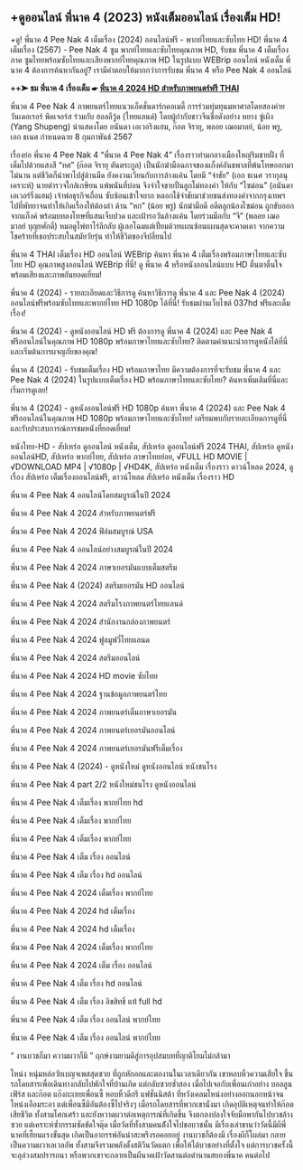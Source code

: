 ## +ดูออนไลน์  พี่นาค 4  (2023) หนังเต็มออนไลน์ เรื่องเต็ม HD!

+ดู! พี่นาค 4 Pee Nak 4 เต็มเรื่อง (2024) ออนไลน์ฟรี - พากย์ไทยและซับไทย HD! พี่นาค 4 เต็มเรื่อง (2567) - Pee Nak 4 ซูม พากย์ไทยและซับไทยคุณภาพ HD, รับชม พี่นาค 4 เต็มเรื่อง ภาค ซูมไทยพร้อมซับไทยและเสียงพากย์ไทยคุณภาพ HD ในรูปแบบ WEBrip ออนไลน์ หนังเต็ม พี่นาค 4 ต้องการค้นหากันอยู่? เรามีคำตอบให้มากกว่าการรับชม พี่นาค 4 หรือ Pee Nak 4 ออนไลน์

**++➤ ชม พี่นาค 4 เรื่องเต็ม ☛ [พี่นาค 4 2024 HD สำหรับภาพยนตร์ฟรี THAI](https://hd.lemovies.top/th/movie/1172533/pee-nak-4)**

พี่นาค 4 Pee Nak 4 ภาพยนตร์ไทยแนวแอ็คชั่นดาร์กคอเมดี้ การร่วมทุ่มทุนมหาศาลโดยสองค่าย วันเดอเรอร์ พิคเจอร์ส ร่วมกับ ฮอลลีวู้ด (ไทยแลนด์) โดยผู้กำกับชาวจีนชื่อดังอย่าง หยาง ซู่เผิง (Yang Shupeng) นำแสดงโดย อนันดา เอเวอริงแฮม, ก๊อต จิรายุ, พลอย เฌอมาลย์, น้อย พรู, เอก ธเนศ กำหนดฉาย 8 กุมภาพันธ์ 2567

เรื่องย่อ พี่นาค 4 Pee Nak 4 “พี่นาค 4 Pee Nak 4” เรื่องราวท่ามกลางเมืองใหญ่ริมชายฝั่ง ที่เต็มไปด้วยแสงสี “ทศ” (ก๊อต จิรายุ ตันตระกูล) เป็นนักฆ่ามือฉกาจของแก็งค์อันธพาลที่พ้นโทษออกมาไม่นาน แต่ชีวิตก็นำพาไปสู่ด้านมืด ยังคงวนเวียนกับการล้างแค้น โดยมี “จ่าชัย” (เอก ธเนศ วรากุลนุเคราะห์) นายตำรวจใกล้เกษียน แพ้พนันที่บ่อน จึงจำใจขายปืนลูกโม่ทองคำ ให้กับ “ไซม่อน” (อนันดา เอเวอร์ริ่งแฮม) เจ้าพ่อธุรกิจเถื่อน ซับซ้อนเข้าใจยาก หลอกใช้จ่าชัยมาช่วยขนส่งทองคำจากกรุงเทพฯ ไปที่พัทยาจนทำให้เกิดเรื่องให้ต้องล่า ด้าน “หก” (น้อย พรู) นักฆ่ามือดี อดีตลูกน้องไซม่อน ถูกขับออกจากแก็งค์ พร้อมบทลงโทษที่แสนเจ็บปวด และเฝ้ารอวันล้างแค้น โดยร่วมมือกับ “จี” (พลอย เฌอมาลย์ บุญยศักดิ์) หมอดูไพ่ทาโร่ลึกลับ ผู้เลอโฉมแต่เปี่ยมด้วยแผนซ้อนแผนสุดจะคาดเดา จากความโชคร้ายที่เธอประสบในสมัยวัยรุ่น ทำให้ชีวิตของจีปลี่ยนไป

พี่นาค 4 THAI เต็มเรื่อง HD ออนไลน์ WEBrip ค้นหา พี่นาค 4 เต็มเรื่องพร้อมภาษาไทยและซับไทย HD คุณภาพสูงออนไลน์ WEBrip ที่นี่! ดู พี่นาค 4 หรือหนังออนไลน์แบบ HD ตื่นตาตื่นใจพร้อมเสียงและภาพอันยอดเยี่ยม!

พี่นาค 4 (2024) - รายละเอียดและวิธีการดู ค้นหาวิธีการดู พี่นาค 4 และ Pee Nak 4 (2024) ออนไลน์ฟรีพร้อมซับไทยและพากย์ไทย HD 1080p ได้ที่นี่! รับชมผ่านเว็บไซต์ 037hd ฟรีและเต็มเรื่อง!

พี่นาค 4 (2024) - ดูหนังออนไลน์ HD ฟรี ต้องการดู พี่นาค 4 (2024) และ Pee Nak 4 ฟรีออนไลน์ในคุณภาพ HD 1080p พร้อมภาษาไทยและซับไทย? ติดตามคำแนะนำการดูหนังได้ที่นี่และเริ่มต้นการผจญภัยของคุณ!

พี่นาค 4 (2024) - รับชมเต็มเรื่อง HD พร้อมภาษาไทย มีความต้องการที่จะรับชม พี่นาค 4 และ Pee Nak 4 (2024) ในรูปแบบเต็มเรื่อง HD พร้อมภาษาไทยและซับไทย? ค้นหาเพิ่มเติมที่นี่และเริ่มการดูเลย!

พี่นาค 4 (2024) - ดูหนังออนไลน์ฟรี HD 1080p ค้นหา พี่นาค 4 (2024) และ Pee Nak 4 ฟรีออนไลน์ในคุณภาพ HD 1080p พร้อมภาษาไทยและซับไทย! เตรียมพบกับรายละเอียดการดูที่นี่และรับประสบการณ์การชมหนังที่ยอดเยี่ยม!

หนังไทย-HD - สัปเหร่อ ดูออนไลน์ หนังเต็ม, สัปเหร่อ ดูออนไลน์ฟรี 2024 THAI, สัปเหร่อ ดูหนังออนไลน์HD, สัปเหร่อ พากย์ไทย, สัปเหร่อ ภาษาไทยย่อย, √FULL HD MOVIE | √DOWNLOAD MP4 | √1080p | √HD4K, สัปเหร่อ หนังเต็ม เรื่องราว ดาวน์โหลด 2024, ดูเรื่อง สัปเหร่อ เต็มเรื่องออนไลน์ฟรี, ดาวน์โหลด สัปเหร่อ หนังเต็ม เรื่องราว HD

พี่นาค 4 Pee Nak 4 ออนไลน์โดยสมบูรณ์ในปี 2024

พี่นาค 4 Pee Nak 4 2024 สำหรับภาพยนตร์ฟรี

พี่นาค 4 Pee Nak 4 2024 ฟิล์มสมบูรณ์ USA

พี่นาค 4 Pee Nak 4 ออนไลน์อย่างสมบูรณ์ในปี 2024

พี่นาค 4 Pee Nak 4 2024 ภาษาเยอรมันแบบเต็มสตรีม

พี่นาค 4 Pee Nak 4 (2024) สตรีมเยอรมัน HD ออนไลน์

พี่นาค 4 Pee Nak 4 2024 สตรีมโรงภาพยนตร์ไทยแลนด์

พี่นาค 4 Pee Nak 4 2024 สํานักงานกล่องภาพยนตร์

พี่นาค 4 Pee Nak 4 2024 ฟูลมูฟวี่ไทยแลนด

พี่นาค 4 Pee Nak 4 2024 สตรีมออนไลน์

พี่นาค 4 Pee Nak 4 2024 HD movie ซับไทย

พี่นาค 4 Pee Nak 4 2024 ฐานข้อมูลภาพยนตร์ไทย

พี่นาค 4 Pee Nak 4 2024 ภาพยนตร์เต็มภาษาเยอรมัน

พี่นาค 4 Pee Nak 4 2024 ภาพยนตร์เยอรมันออนไลน์

พี่นาค 4 Pee Nak 4 2024 ภาพยนตร์เยอรมันฟรีเต็มเรื่อง

พี่นาค 4 Pee Nak 4 (2024) - ดูหนังใหม่ ดูหนังออนไลน์ หนังชนโรง

พี่นาค 4 Pee Nak 4 part 2/2 หนังใหม่ชนโรง ดูหนังออนไลน์

พี่นาค 4 Pee Nak 4 เต็มเรื่อง พากย์ไทย hd

พี่นาค 4 Pee Nak 4 เต็มเรื่อง พากย์ไทย

พี่นาค 4 Pee Nak 4 เต็มเรื่อง พากย์ไทย

พี่นาค 4 Pee Nak 4 เต็ม เรื่อง ออนไลน์

พี่นาค 4 Pee Nak 4 เต็ม เรื่อง hd ออนไลน์

พี่นาค 4 Pee Nak 4 2024 เต็มเรื่อง พากย์ไทย

พี่นาค 4 Pee Nak 4 2024 hd เต็มเรื่อง

พี่นาค 4 Pee Nak 4 2024 hd เต็มเรื่อง

พี่นาค 4 Pee Nak 4 2024 เต็มเรื่อง พากย์ไทย

พี่นาค 4 Pee Nak 4 2024 เต็ม เรื่อง ออนไลน์

พี่นาค 4 Pee Nak 4 เต็ม เรื่อง hd ออนไลน์

พี่นาค 4 Pee Nak 4 เต็ม เรื่อง ลิขสิทธิ์ แท้ full hd

พี่นาค 4 Pee Nak 4 เต็ม เรื่อง ออนไลน์ พากย์ไทย

พี่นาค 4 Pee Nak 4 เต็ม เรื่อง ออนไลน์ พากย์ไทย

“ งานบวชก็มา ความผวาก็มี ” ฤกษ์งามยามดีสู่การอุปสมบทที่ญาติโยมไม่กล้ามา

โหน่ง หนุ่มหล่อวัยเบญจเพสสุดซวย ที่ถูกหักอกและตกงานในเวลาเดียวกัน เขาหอบหิ้วความเสียใจ ขึ้นรถโดยสารเพื่อเดินทางกลับไปพักใจที่บ้านเกิด แต่กลับซวยซํ้าสอง เมื่อไปเจอกับเพื่อนเก่าอย่าง บอลลูน เฟิร์ส และก๊อต แก๊งกะเทยเพื่อนซี้ หอบหิ้วดีกรี แฟชั่นนิสต้า ที่หวังเคลมโหน่งอย่างออกนอกหน้าจนโหน่งเอือมระอา แต่เพื่อนซี้มีอันต้องซี้ไปจริงๆ เมื่อรถโดยสารที่พวกเขานั่งมา เกิดอุบัติเหตุจนทําให้ก๊อตเสียชีวิต ทั้งสามโศกเศร้า และยังหวาดผวาต่อเหตุการณ์ที่เกิดขึ้น จึงตกลงปลงใจจับมือพากันไปบวชล้างซวย แต่เคราะห์ซํ้ากรรมซัดขัดใจตุ๊ด เมื่อวัดที่ทั้งสามคนต้ังใจไปขอบวชนั้น มีเรื่องเล่าขานว่าวัดนี้มีผีพี่นาคที่เฮี้ยนแรงขั้นสุด เกิดเป็นอาถรรพ์อันน่าสะพรึงรอคอยอยู่ งานบวชก็ต้องมี เรื่องผีก็โผล่มา กลายเป็นความผวาเลเวลอัพ ทั้งสามจึงรวมพลังตั้งสติวีนวัดแตก เพื่อให้ได้บวชอย่างที่ตั้งใจ แต่การบวชครั้งนี้จะลุล่วงสมปรารถนา หรือพวกเขาจะกลายเป็นผีนาคเฝ้าวัดสานต่อตํานานสยองพี่นาค คนต่อไป

